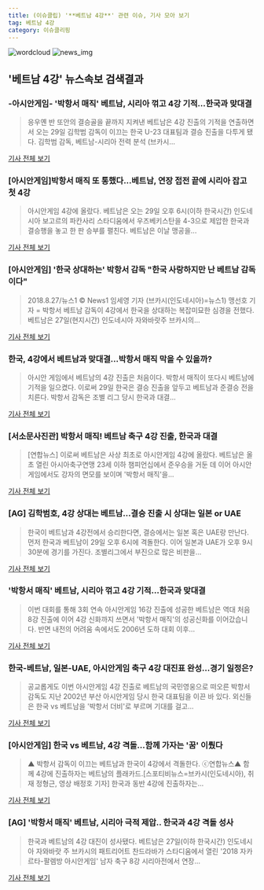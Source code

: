 ```yaml
---
title: (이슈클립) '**베트남 4강**' 관련 이슈, 기사 모아 보기
tag: 베트남 4강
category: 이슈클리핑
---
```

![wordcloud](https://s3.ap-northeast-2.amazonaws.com/lyrics101-wordcloud/2018-08-28-1535385993.png)
![news_img](https://user-images.githubusercontent.com/42597476/44507050-1206f400-a6e4-11e8-8d98-7ffbfebb353f.png)
## **'**베트남 4강**'** 뉴스속보 검색결과
### -아시안게임- '박항서 매직' 베트남, 시리아 꺾고 4강 기적…한국과 맞대결

>응우옌 반 또안의 결승골을 끝까지 지켜낸 베트남은 4강 진출의 기적을 연출하면서 오는 29일 김학범 감독이 이끄는 한국 U-23 대표팀과 결승 진출을 다투게 됐다. 김학범 감독, 베트남-시리아 전력 분석 (브카시...

<a href="http://app.yonhapnews.co.kr/YNA/Basic/SNS/r.aspx?c=AKR20180828000600007&did=1195m" target="_blank">기사 전체 보기</a>

### [아시안게임]박항서 매직 또 통했다…베트남, 연장 접전 끝에 시리아 잡고 첫 4강

>아시안게임 4강에 올랐다. 베트남은 오는 29일 오후 6시(이하 한국시간) 인도네시아 보고르의 파칸사리 스타디움에서 우즈베키스탄을 4-3으로 제압한 한국과 결승행을 놓고 한 판 승부를 펼친다. 베트남은 이날 맹공을...

<a href="http://news.khan.co.kr/kh_news/khan_art_view.html?artid=201808280005001&code=980901" target="_blank">기사 전체 보기</a>

### [아시안게임] '한국 상대하는' 박항서 감독 "한국 사랑하지만 난 베트남 감독이다"

>2018.8.27/뉴스1 © News1 임세영 기자 (브카시(인도네시아)=뉴스1) 맹선호 기자 = 박항서 베트남 감독이 4강에서 한국을 상대하는 복잡미묘한 심경을 전했다. 베트남은 27일(현지시간) 인도네시아 자와바랏주 브카시의...

<a href="http://news1.kr/articles/?3409884" target="_blank">기사 전체 보기</a>

### 한국, 4강에서 베트남과 맞대결…박항서 매직 막을 수 있을까?

>아시안 게임에서 베트남의 4강 진출은 처음이다. 박항서 매직이 또다시 베트남에 기적을 일으켰다. 이로써 29일 한국은 결승 진출을 앞두고 베트남과 준결승 전을 치른다. 박항서 감독은 조별 리그 당시 한국과 대결...

<a href="http://www.seconomy.kr/view.php?ud=201808280035185460d474ea8690_2" target="_blank">기사 전체 보기</a>

### [서소문사진관] 박항서 매직! 베트남 축구 4강 진출, 한국과 대결

>[연합뉴스] 이로써 베트남은 사상 최초로 아시안게임 4강에 올랐다. 베트남은 올 초 열린 아시아축구연맹 23세 이하 챔피언십에서 준우승을 거둔 데 이어 아시안게임에서도 강자의 면모를 보이며 '박항서 매직'을...

<a href="http://news.joins.com/article/olink/22511295" target="_blank">기사 전체 보기</a>

### [AG] 김학범호, 4강 상대는 베트남...결승 진출 시 상대는 일본 or UAE

>한국이 베트남과 4강전에서 승리한다면, 결승에서는 일본 혹은 UAE랑 만난다. 먼저 한국과 베트남이 29일 오후 6시에 격돌한다. 이어 일본과 UAE가 오후 9시 30분에 경기를 가진다. 조별리그에서 부진으로 많은 비판을...

<a href="http://www.osen.co.kr/article/G1110976436" target="_blank">기사 전체 보기</a>

### '박항서 매직' 베트남, 시리아 꺾고 4강 기적…한국과 맞대결

>이번 대회를 통해 3회 연속 아시안게임 16강 진출에 성공한 베트남은 역대 처음 8강 진출에 이어 4강 신화까지 쓰면서 '박항서 매직'의 성공신화를 이어갔습니다. 반면 내전의 어려움 속에서도 2006년 도하 대회 이후...

<a href="https://news.sbs.co.kr/news/endPage.do?news_id=N1004908691&plink=ORI&cooper=NAVER" target="_blank">기사 전체 보기</a>

### 한국-베트남, 일본-UAE, 아시안게임 축구 4강 대진표 완성...경기 일정은?

>공교롭게도 이번 아시안게임 4강 진출로 베트남의 국민영웅으로 떠오른 박항서 감독도 지난 2002년 부산 아시안게임 당시 한국 대표팀을 이끈 바 있다. 외신들은 한국 vs 베트남을 '박항서 더비'로 부르며 기대를 걸고...

<a href="http://www.slist.kr/news/articleView.html?idxno=43784" target="_blank">기사 전체 보기</a>

### [아시안게임] 한국 vs 베트남, 4강 격돌…함께 가자는 '꿈' 이뤘다

>▲ 박항서 감독이 이끄는 베트남과 한국이 4강에서 격돌한다. ⓒ연합뉴스▲ 함께 4강에 진출하자는 베트남의 플래카드.[스포티비뉴스=브카시(인도네시아), 취재 정형근, 영상 배정호 기자] 한국과 동반 4강에 진출하자는...

<a href="http://www.spotvnews.co.kr/?mod=news&act=articleView&idxno=233468" target="_blank">기사 전체 보기</a>

### [AG] '박항서 매직' 베트남, 시리아 극적 제압.. 한국과 4강 격돌 성사

>한국과 베트남의 4강 대진이 성사됐다. 베트남은 27일(이하 한국시간) 인도네시아 자와바랏 주 브카시의 패트리어트 찬드라바가 스타디움에서 열린 '2018 자카르타-팔렘방 아시안게임' 남자 축구 8강 시리아전에서 연장...

<a href="http://star.mt.co.kr/stview.php?no=2018082720110225604" target="_blank">기사 전체 보기</a>


